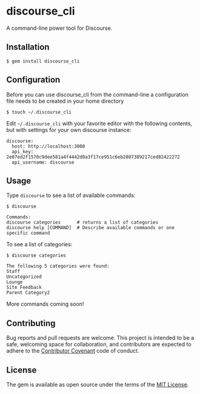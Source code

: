 # discourse_cli 

A command-line power tool for Discourse.

## Installation

    $ gem install discourse_cli

## Configuration

Before you can use discourse_cli from the command-line a configuration file
needs to be created in your home directory

    $ touch ~/.discourse_cli

Edit `~/.discourse_cli` with your favorite editor with the following contents,
but with settings for your own discourse instance:

    discourse:
      host: http://localhost:3000
      api_key: 2e07ed2f1570c9dee581a4f4442d0a3f17ce951c6eb2807389217ced82422272
      api_username: discourse 
     

## Usage

Type `discourse` to see a list of available commands:

    $ discourse

    Commands:
    discourse categories      # returns a list of categories
    discourse help [COMMAND]  # Describe available commands or one specific command

To see a list of categories:

    $ discourse categories

    The following 5 categories were found:
    Staff
    Uncategorized
    Lounge
    Site Feedback
    Parent Category2

More commands coming soon!


## Contributing

Bug reports and pull requests are welcome. This project is intended to be
a safe, welcoming space for collaboration, and contributors are expected to
adhere to the [Contributor Covenant](contributor-covenant.org) code of conduct.


## License

The gem is available as open source under the terms of the [MIT
License](http://opensource.org/licenses/MIT).

